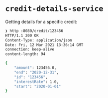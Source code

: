 # `credit-details-service`

Getting details for a specific credit:

```sh
❯ http :8080/credit/123456
HTTP/1.1 200 OK
Content-Type: application/json
Date: Fri, 12 Mar 2021 13:36:14 GMT
connection: keep-alive
content-length: 94

{
    "amount": 123456.0,
    "end": "2020-12-31",
    "id": "123456",
    "interestRate": 1.0,
    "start": "2020-01-01"
}
```

